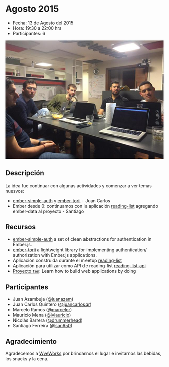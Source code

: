 # Agosto 2015

* Fecha: 13 de Agosto del 2015
* Hora: 19:30 a 22:00 hrs
* Participantes: 6

![Ember meetup](./photo.jpg)

## Descripción

La idea fue continuar con algunas actividades y comenzar a ver temas nuesvos:
* [ember-simple-auth](https://github.com/simplabs/ember-simple-auth) y
  [ember-torii](https://github.com/vestorly/torii) - Juan Carlos
* Ember desde 0: continuamos con la aplicación
  [reading-list](https://github.com/ember-montevideo/reading-list/blob/e9e9c126b943cf414e6ab2849bafa5e21592a940/README.md#ember-data)
  agregando ember-data al proyecto - Santiago

## Recursos

* [ember-simple-auth](https://github.com/simplabs/ember-simple-auth) a set of
  clean abstractions for authentication in Ember.js.
* [ember-torii](https://github.com/vestorly/torii) a lightweight library for
  implementing authentication/ authorization with Ember.js applications.
* Aplicación construida durante el meetup
  [reading-list](https://github.com/ember-montevideo/reading-list)
* Aplicación para utilizar como API de reading-list
  [reading-list-api](https://github.com/ember-montevideo/reading-list-api)
* [Proyecto `ten`](https://github.com/san650/ten): Learn how to build web
  applications by doing

## Participantes

* Juan Azambuja ([@juanazam](https://github.com/juanazam))
* Juan Carlos Quintero ([@juancarlosqr](https://github.com/juancarlosqr))
* Marcelo Ramos ([@marcelor](https://github.com/marcelor))
* Mauricio Mena ([@lvlauricio](https://github.com/lvl4ul2i))
* Nicolás Barrera ([@drummerhead](https://github.com/drummerhead))
* Santiago Ferreira ([@san650](https://github.com/san650))

## Agradecimiento

Agradecemos a [WyeWorks](https://wyeworks.com/) por brindarnos el lugar e
invitarnos las bebidas, los snacks y la cena.
